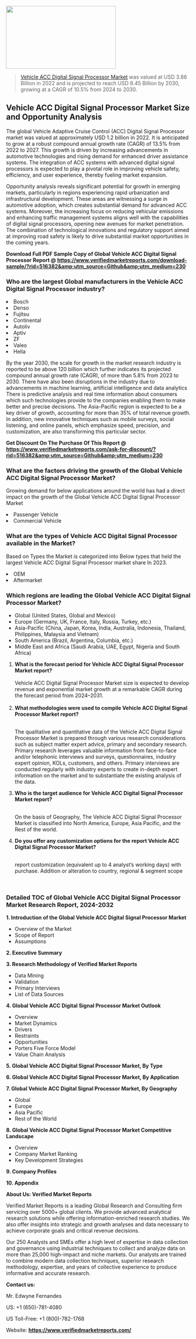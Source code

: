 <img src="https://ffe5etoiles.com/wp-content/uploads/2024/12/MST1-300x171.png" alt="" width="300" height="171" class="alignnone size-medium wp-image-20088" /><blockquote><p><p><a href="https://www.verifiedmarketreports.com/download-sample/?rid=516382&utm_source=Github&utm_medium=230" target="_blank">Vehicle ACC Digital Signal Processor Market</a> was valued at USD 3.86 Billion in 2022 and is projected to reach USD 8.45 Billion by 2030, growing at a CAGR of 10.5% from 2024 to 2030.</p></blockquote><p><h2>Vehicle ACC Digital Signal Processor Market Size and Opportunity Analysis</h2><p>The global Vehicle Adaptive Cruise Control (ACC) Digital Signal Processor market was valued at approximately USD 1.2 billion in 2022. It is anticipated to grow at a robust compound annual growth rate (CAGR) of 13.5% from 2022 to 2027. This growth is driven by increasing advancements in automotive technologies and rising demand for enhanced driver assistance systems. The integration of ACC systems with advanced digital signal processors is expected to play a pivotal role in improving vehicle safety, efficiency, and user experience, thereby fueling market expansion.</p><p>Opportunity analysis reveals significant potential for growth in emerging markets, particularly in regions experiencing rapid urbanization and infrastructural development. These areas are witnessing a surge in automotive adoption, which creates substantial demand for advanced ACC systems. Moreover, the increasing focus on reducing vehicular emissions and enhancing traffic management systems aligns well with the capabilities of digital signal processors, opening new avenues for market penetration. The combination of technological innovations and regulatory support aimed at improving road safety is likely to drive substantial market opportunities in the coming years.</p></p><p class=""><strong>Download Full PDF Sample Copy of Global Vehicle ACC Digital Signal Processor Report @ <a href="https://www.verifiedmarketreports.com/download-sample/?rid=516382&amp;utm_source=Github&amp;utm_medium=230" target="_blank">https://www.verifiedmarketreports.com/download-sample/?rid=516382&amp;utm_source=Github&amp;utm_medium=230</a></strong></p><h3 id="" class="">Who are the largest Global manufacturers in the Vehicle ACC Digital Signal Processor industry?</h3><p><li>Bosch</li><li> Denso</li><li> Fujitsu</li><li> Continental</li><li> Autoliv</li><li> Aptiv</li><li> ZF</li><li> Valeo</li><li> Hella</li></p><div class=""><div class="" dir="" data-message-author-role="" data-message-id="" data-message-model-slug=""><div class=""><div class=""><div class=""><div class="" dir="" data-message-author-role="" data-message-id="" data-message-model-slug=""><div class=""><div class=""><p>By the year 2030, the scale for growth in the market research industry is reported to be above 120 billion which further indicates its projected compound annual growth rate (CAGR), of more than 5.8% from 2023 to 2030. There have also been disruptions in the industry due to advancements in machine learning, artificial intelligence and data analytics There is predictive analysis and real time information about consumers which such technologies provide to the companies enabling them to make better and precise decisions. The Asia-Pacific region is expected to be a key driver of growth, accounting for more than 35% of total revenue growth. In addition, new innovative techniques such as mobile surveys, social listening, and online panels, which emphasize speed, precision, and customization, are also transforming this particular sector.</p><p><strong>Get Discount On The Purchase Of This Report @&nbsp; <a href="https://www.verifiedmarketreports.com/ask-for-discount/?rid=516382&amp;utm_source=Github&amp;utm_medium=230" target="_blank">https://www.verifiedmarketreports.com/ask-for-discount/?rid=516382&amp;utm_source=Github&amp;utm_medium=230</a></strong></p></div></div></div></div></div></div></div></div><h3 id="" class="">What are the factors driving the growth of the Global Vehicle ACC Digital Signal Processor Market?</h3><p id="" class="">Growing demand for below applications around the world has had a direct impact on the growth of the Global Vehicle ACC Digital Signal Processor Market</p><p id="" class=""><li>Passenger Vehicle</li><li> Commercial Vehicle</li></p><h3 id="" class="">What are the types of Vehicle ACC Digital Signal Processor available in the Market?</h3><p id="" class="">Based on Types the Market is categorized into Below types that held the largest Vehicle ACC Digital Signal Processor market share In 2023.</p><p id="" class=""><li>OEM</li><li> Aftermarket</li></p><h3 id="" class="">Which regions are leading the Global Vehicle ACC Digital Signal Processor Market?</h3><ul><li>Global (United States, Global and Mexico)</li><li>Europe (Germany, UK, France, Italy, Russia, Turkey, etc.)</li><li>Asia-Pacific (China, Japan, Korea, India, Australia, Indonesia, Thailand, Philippines, Malaysia and Vietnam)</li><li>South America (Brazil, Argentina, Columbia, etc.)</li><li>Middle East and Africa (Saudi Arabia, UAE, Egypt, Nigeria and South Africa)</li></ul><p><ol><li><strong>What is the forecast period for Vehicle ACC Digital Signal Processor Market report?<br /></strong><br /><span data-sheets-root="1" data-sheets-value="{&quot;1&quot;:2,&quot;2&quot;:&quot;XXXX size is expected to develop revenue and exponential market growth at a remarkable CAGR during the forecast period from 2024&ndash;2030.&quot;}" data-sheets-userformat="{&quot;2&quot;:12674,&quot;4&quot;:{&quot;1&quot;:2,&quot;2&quot;:16776960},&quot;10&quot;:2,&quot;11&quot;:0,&quot;15&quot;:&quot;Arial&quot;,&quot;16&quot;:12}">Vehicle ACC Digital Signal Processor Market size is expected to develop revenue and exponential market growth at a remarkable CAGR during the forecast period from 2024&ndash;2031.</span><br /><br /></li><li><strong>What methodologies were used to compile Vehicle ACC Digital Signal Processor Market report?<br /><br /></strong><p>The qualitative and quantitative data of the&nbsp;Vehicle ACC Digital Signal Processor Market is prepared through various research considerations such as subject matter expert advice, primary and secondary research. Primary research leverages valuable information from face-to-face and/or telephonic interviews and surveys, questionnaires, industry expert opinion, KOLs, customers, and others. Primary interviews are conducted regularly with industry experts to create in-depth expert information on the market and to substantiate the existing analysis of the data.&nbsp;</p></li><li><strong>Who is the target audience for Vehicle ACC Digital Signal Processor Market report?<br /><br /></strong><p>On the basis of Geography, The&nbsp;Vehicle ACC Digital Signal Processor Market is classified into North America, Europe, Asia Pacific, and the Rest of the world.</p></li><li><strong>Do you offer any customization options for the report Vehicle ACC Digital Signal Processor Market?<br /><br /></strong><p>report customization (equivalent up to 4 analyst&rsquo;s working days) with purchase. Addition or alteration to country, regional &amp; segment scope</p><p>&nbsp;</p></li></ol></p><h3 id="" class="">Detailed TOC of Global Vehicle ACC Digital Signal Processor Market Research Report, 2024-2032</h3><p id="" class=""><strong>1. Introduction of the Global Vehicle ACC Digital Signal Processor Market</strong></p><ul><li>Overview of the Market</li><li>Scope of Report</li><li>Assumptions</li></ul><p id="" class=""><strong>2. Executive Summary</strong></p><p id="" class=""><strong>3. Research Methodology of&nbsp;Verified Market Reports</strong></p><ul><li>Data Mining</li><li>Validation</li><li>Primary Interviews</li><li>List of Data Sources</li></ul><p id="" class=""><strong>4. Global Vehicle ACC Digital Signal Processor Market Outlook</strong></p><ul><li>Overview</li><li>Market Dynamics</li><li>Drivers</li><li>Restraints</li><li>Opportunities</li><li>Porters Five Force Model</li><li>Value Chain Analysis</li></ul><p id="" class=""><strong>5. Global Vehicle ACC Digital Signal Processor Market, By&nbsp;Type</strong></p><p id="" class=""><strong>6. Global Vehicle ACC Digital Signal Processor Market, By Application</strong></p><p id="" class=""><strong>7. Global Vehicle ACC Digital Signal Processor Market, By Geography</strong></p><ul><li>Global</li><li>Europe</li><li>Asia Pacific</li><li>Rest of the World</li></ul><p id="" class=""><strong>8. Global Vehicle ACC Digital Signal Processor Market Competitive Landscape</strong></p><ul><li>Overview</li><li>Company Market Ranking</li><li>Key Development Strategies</li></ul><p id="" class=""><strong>9. Company Profiles</strong></p><p id="" class=""><strong>10. Appendix</strong></p><p id="" class=""><strong>About Us: Verified Market Reports</strong></p><p id="" class="">Verified Market Reports is a leading Global Research and Consulting firm servicing over 5000+ global clients. We provide advanced analytical research solutions while offering information-enriched research studies. We also offer insights into strategic and growth analyses and data necessary to achieve corporate goals and critical revenue decisions.</p><p id="" class="">Our 250 Analysts and SMEs offer a high level of expertise in data collection and governance using industrial techniques to collect and analyze data on more than 25,000 high-impact and niche markets. Our analysts are trained to combine modern data collection techniques, superior research methodology, expertise, and years of collective experience to produce informative and accurate research.</p><p id="" class=""><strong>Contact us:</strong></p><p id="" class="">Mr. Edwyne Fernandes</p><p id="" class="">US: +1 (650)-781-4080</p><p id="" class="">US Toll-Free: +1 (800)-782-1768</p><p id="" class="">Website: <a target="" data-test-app-aware-link=""><strong>https://www.verifiedmarketreports.com/</strong></a></p>
